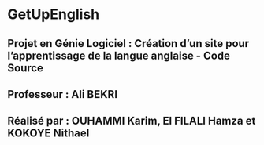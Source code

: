 # GetUpEnglish
Projet en Génie Logiciel : Création d’un site pour l’apprentissage de la langue anglaise - Code Source
---------------
Professeur : Ali BEKRI
---------------
Réalisé par : OUHAMMI Karim, El FILALI Hamza et KOKOYE Nithael
---------------
